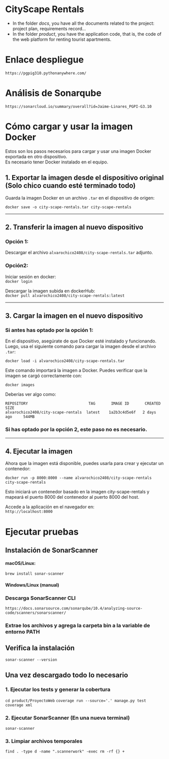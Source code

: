 # CityScape Rentals

* In the folder *docs*, you have all the documents related to the project: project plan, requirements record...
* In the folder *product*, you have the application code, that is, the code of the web platform for renting tourist apartments.

# Enlace despliegue
```https://pgpig310.pythonanywhere.com/```


# Análisis de Sonarqube
```https://sonarcloud.io/summary/overall?id=Jaime-Linares_PGPI-G3.10```


# Cómo cargar y usar la imagen Docker

Estos son los pasos necesarios para cargar y usar una imagen Docker exportada en otro dispositivo.  
Es necesario tener Docker instalado en el equipo.

## 1. Exportar la imagen desde el dispositivo original (Solo chico cuando esté terminado todo)

Guarda la imagen Docker en un archivo `.tar` en el dispositivo de origen:

```docker save -o city-scape-rentals.tar city-scape-rentals ```  

  ---

## 2. Transferir la imagen al nuevo dispositivo

### Opción 1:   
Descargar el archivo `alvarochico2408/city-scape-rentals.tar` adjunto.  

### Opción2:  
Iniciar sesión en docker:  
```docker login```

Descargar la imagen subida en dockerHub:  
```docker pull alvarochico2408/city-scape-rentals:latest```

---

## 3. Cargar la imagen en el nuevo dispositivo

### Si antes has optado por la opción 1:
En el dispositivo, asegúrate de que Docker esté instalado y funcionando. Luego, usa el siguiente comando para cargar la imagen desde el archivo `.tar`:

```docker load -i alvarochico2408/city-scape-rentals.tar```  

Este comando importará la imagen a Docker. Puedes verificar que la imagen se cargó correctamente con:  

```docker images```

Deberías ver algo como:

```REPOSITORY                           TAG       IMAGE ID       CREATED        SIZE```  
```alvarochico2408/city-scape-rentals  latest    1a2b3c4d5e6f   2 days ago     544MB```  


### Si has optado por la opción 2, este paso no es necesario.
---

## 4. Ejecutar la imagen
Ahora que la imagen está disponible, puedes usarla para crear y ejecutar un contenedor:  

```docker run -p 8000:8000 --name alvarochico2408/city-scape-rentals city-scape-rentals```

Esto iniciará un contenedor basado en la imagen city-scape-rentals y mapeará el puerto 8000 del contenedor al puerto 8000 del host.  

Accede a la aplicación en el navegador en:  
```http://localhost:8000```

# Ejecutar pruebas

## Instalación de SonarScanner

#### macOS/Linux:
```brew install sonar-scanner```

#### Windows/Linux (manual)

### Descarga SonarScanner CLI
```https://docs.sonarsource.com/sonarqube/10.4/analyzing-source-code/scanners/sonarscanner/```
### Extrae los archivos y agrega la carpeta bin a la variable de entorno PATH

## Verifica la instalación
```sonar-scanner --version```

## Una vez descargado todo lo necesario

### 1. Ejecutar los tests y generar la cobertura
```cd product/ProyectoWeb```
```coverage run --source='.' manage.py test```
```coverage xml```

### 2. Ejecutar SonarScanner (En una nueva terminal)
```sonar-scanner```

### 3. Limpiar archivos temporales
```find . -type d -name ".scannerwork" -exec rm -rf {} +```





